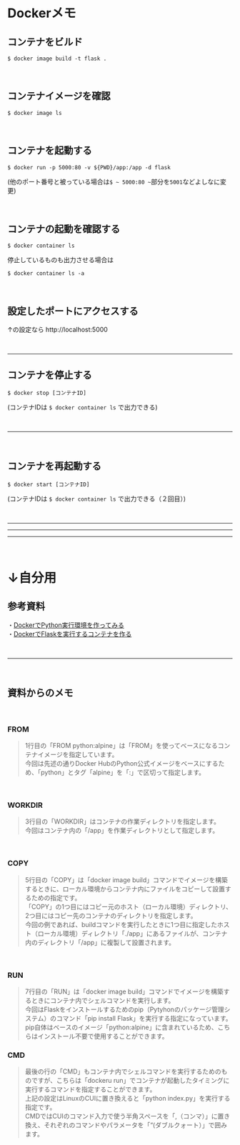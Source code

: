 # Dockerメモ

## コンテナをビルド
```
$ docker image build -t flask .
```
<br>

## コンテナイメージを確認
```
$ docker image ls
```
<br>

## コンテナを起動する
```
$ docker run -p 5000:80 -v ${PWD}/app:/app -d flask
```

(他のポート番号と被っている場合は`$ ~ 5000:80 ~`部分を`5001`などよしなに変更)

<br>

## コンテナの起動を確認する
```
$ docker container ls
```
停止しているものも出力させる場合は
```
$ docker container ls -a
```

<br>

## 設定したポートにアクセスする
↑の設定なら http://localhost:5000   

<br><hr>

## コンテナを停止する
```
$ docker stop [コンテナID]
```
(コンテナIDは `$ docker container ls` で出力できる)

<br><hr><br>

## コンテナを再起動する
```
$ docker start [コンテナID]
```
(コンテナIDは `$ docker container ls` で出力できる（２回目）)

<br><hr><hr><hr><br>

# ↓自分用

## 参考資料

・[DockerでPython実行環境を作ってみる](https://qiita.com/jhorikawa_err/items/fb9c03c0982c29c5b6d5)  
・[DockerでFlaskを実行するコンテナを作る](https://gray-code.com/blog/flask-on-docker/)  

<br><hr><br>

## 資料からのメモ

<br>

### FROM
> 1行目の「FROM python:alpine」は「FROM」を使ってベースになるコンテナイメージを指定しています。  
> 今回は先述の通りDocker HubのPython公式イメージをベースにするため、「python」とタグ「alpine」を「:」で区切って指定します。

<br>

### WORKDIR
> 3行目の「WORKDIR」はコンテナの作業ディレクトリを指定します。  
> 今回はコンテナ内の「/app」を作業ディレクトリとして指定します。

<br>

### COPY
> 5行目の「COPY」は「docker image build」コマンドでイメージを構築するときに、ローカル環境からコンテナ内にファイルをコピーして設置するための指定です。   
> 「COPY」の1つ目にはコピー元のホスト（ローカル環境）ディレクトリ、2つ目にはコピー先のコンテナのディレクトリを指定します。  
> 今回の例であれば、buildコマンドを実行したときに1つ目に指定したホスト（ローカル環境）ディレクトリ「./app」にあるファイルが、コンテナ内のディレクトリ「/app」に複製して設置されます。

<br>

### RUN
> 7行目の「RUN」は「docker image build」コマンドでイメージを構築するときにコンテナ内でシェルコマンドを実行します。  
> 今回はFlaskをインストールするためのpip（Pytyhonのパッケージ管理システム）のコマンド「pip install Flask」を実行する指定になっています。  
> pip自体はベースのイメージ「python:alpine」に含まれているため、こちらはインストール不要で使用することができます。

### CMD
> 最後の行の「CMD」もコンテナ内でシェルコマンドを実行するためのものですが、こちらは「dockeru run」でコンテナが起動したタイミングに実行するコマンドを指定することができます。  
> 上記の設定はLinuxのCUIに置き換えると「python index.py」を実行する指定です。  
> CMDではCUIのコマンド入力で使う半角スペースを「,（コンマ）」に置き換え、それぞれのコマンドやパラメータを「“(ダブルクォート）」で囲みます。


